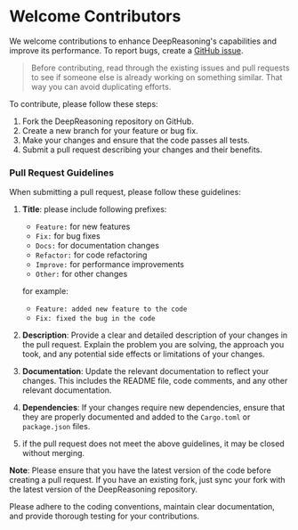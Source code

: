 # Welcome Contributors

We welcome contributions to enhance DeepReasoning's capabilities and improve its performance. To report bugs, create a [GitHub issue](https://github.com/getasterisk/deepreasoning/issues).

> Before contributing, read through the existing issues and pull requests to see if someone else is already working on something similar. That way you can avoid duplicating efforts.

To contribute, please follow these steps:

1. Fork the DeepReasoning repository on GitHub.
2. Create a new branch for your feature or bug fix.
3. Make your changes and ensure that the code passes all tests.
4. Submit a pull request describing your changes and their benefits.

### Pull Request Guidelines
When submitting a pull request, please follow these guidelines:

1. **Title**: please include following prefixes: 
   - `Feature:` for new features
   - `Fix:` for bug fixes
   - `Docs:` for documentation changes
   - `Refactor:` for code refactoring
   - `Improve:` for performance improvements
   - `Other:` for other changes

   for example: 
      - `Feature: added new feature to the code`
      - `Fix: fixed the bug in the code`

2. **Description**: Provide a clear and detailed description of your changes in the pull request. Explain the problem you are solving, the approach you took, and any potential side effects or limitations of your changes.
3. **Documentation**: Update the relevant documentation to reflect your changes. This includes the README file, code comments, and any other relevant documentation.
4. **Dependencies**: If your changes require new dependencies, ensure that they are properly documented and added to the `Cargo.toml` or `package.json` files.
5. if the pull request does not meet the above guidelines, it may be closed without merging.


**Note**: Please ensure that you have the latest version of the code before creating a pull request. If you have an existing fork, just sync your fork with the latest version of the DeepReasoning repository.

Please adhere to the coding conventions, maintain clear documentation, and provide thorough testing for your contributions.